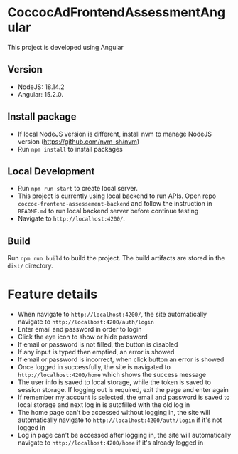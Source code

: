 # CoccocAdFrontendAssessmentAngular
This project is developed using Angular

## Version
- NodeJS: 18.14.2
- Angular: 15.2.0.


## Install package
- If local NodeJS version is different, install nvm to manage NodeJS version (https://github.com/nvm-sh/nvm)
- Run `npm install` to install packages

## Local Development
- Run `npm run start` to create local server.
- This project is currently using local backend to run APIs. Open repo  `coccoc-frontend-assessement-backend` and follow the instruction in `README.md` to run local backend server before continue testing
- Navigate to `http://localhost:4200/`.

## Build
Run `npm run build` to build the project. The build artifacts are stored in the `dist/` directory.

# Feature details
- When navigate to `http://localhost:4200/`, the site automatically navigate to `http://localhost:4200/auth/login`
- Enter email and password in order to login
- Click the eye icon to show or hide password
- If email or password is not filled, the button is disabled
- If any input is typed then emptied, an error is showed
- If email or password is incorrect, when click button an error is showed
- Once logged in successfully, the site is navigated to `http://localhost:4200/home` which shows the success message
- The user info is saved to local storage, while the token is saved to session storage. If logging out is required, exit the page and enter again
- If remember my account is selected, the email and password is saved to local storage and next log in is autofilled with the old log in
- The home page can't be accessed without logging in, the site will automatically navigate to `http://localhost:4200/auth/login` if it's not logged in
- Log in page can't be accessed after logging in, the site will automatically navigate to `http://localhost:4200/home` if it's already logged in
